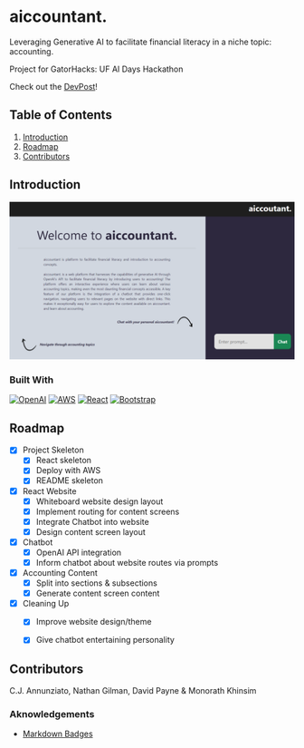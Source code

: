 # aiccountant.
Leveraging Generative AI to facilitate financial literacy in a niche topic: accounting.

Project for GatorHacks: UF AI Days Hackathon

Check out the [DevPost](https://devpost.com/software/aiccountant)!


## Table of Contents
1. [Introduction](#introduction)
2. [Roadmap](#roadmap)
3. [Contributors](#contributors)

## Introduction

[![project_name Screen Shot][project-screenshot]][Project-url]

### Built With
[![OpenAI][OpenAI-API]][OpenAI-url]
[![AWS][Amazon-AWS]][AWS-url]
[![React][React.js]][React-url]
[![Bootstrap][Get-Bootstrap]][Bootstrap-url]

## Roadmap
- [x] Project Skeleton
    - [x] React skeleton
    - [x] Deploy with AWS
    - [x] README skeleton
- [x] React Website
    - [x] Whiteboard website design layout
    - [x] Implement routing for content screens
    - [x] Integrate Chatbot into website
    - [x] Design content screen layout
- [x] Chatbot
    - [x] OpenAI API integration
    - [x] Inform chatbot about website routes via prompts
- [x] Accounting Content
    - [x] Split into sections & subsections
    - [x] Generate content screen content
- [x] Cleaning Up
    - [x] Improve website design/theme
    - [x] Give chatbot entertaining personality


## Contributors
C.J. Annunziato, Nathan Gilman, David Payne & Monorath Khinsim

### Aknowledgements
- [Markdown Badges][markdown-badges]


<!-- MARKDOWN LINKS & IMAGES -->
[markdown-badges]: https://github.com/Ileriayo/markdown-badges
[React.js]: https://img.shields.io/badge/React-61DAFB?logo=react&logoColor=000&style=for-the-badge
[React-url]: https://reactjs.org/
[Amazon-AWS]: https://img.shields.io/badge/Amazon%20AWS-232F3E?logo=amazonaws&logoColor=fff&style=for-the-badge
[AWS-url]: https://aws.amazon.com/
[OpenAI-API]: https://img.shields.io/badge/OpenAI-412991?logo=openai&logoColor=fff&style=for-the-badge
[OpenAI-url]: https://platform.openai.com/
[Get-Bootstrap]: https://img.shields.io/badge/Bootstrap-7952B3?logo=bootstrap&logoColor=fff&style=for-the-badge
[Bootstrap-url]: https://getbootstrap.com/
[project-screenshot]: images/screenshot.png
[project-url]: https://www.aiccountant.xyz/
